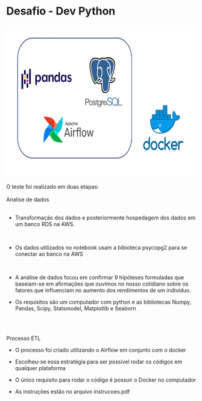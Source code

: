 # Desafio - Dev Python


<img src="img/softwares.jpg" width="650" height="400"/>

<br />
<br />
O teste foi realizado em duas etapas:
<br />
<br />
Analise de dados

<br />

<br />

- Transformação dos dados e posteriormente hospedagem dos dados
em um banco RDS na AWS.

<br />

- Os dados utilizados no notebook usam a bibioteca psycopg2 para se conectar
ao banco na AWS

<br />

- A análise de dados focou em confirmar 9 hipóteses formuladas que baseiam-se
em afirmações que ouvimos no nosso cotidiano sobre os fatores que influenciam
no aumento dos rendimentos de um indivíduo.

- Os requisitos são um computador com python e as bibliotecas Numpy, Pandas, Scipy, Statsmodel, Matplotlib e Seaborn
 
<br />
<br />

Processo ETL

- O processo foi criado utilizando o Airflow em conjunto com o docker

- Escolheu-se essa estratégia para ser possível rodar os códigos em qualquer plataforma

- O único requisito para rodar o código é possuir o Docker no computador

- As instruções estão no arquivo instrucoes.pdf


